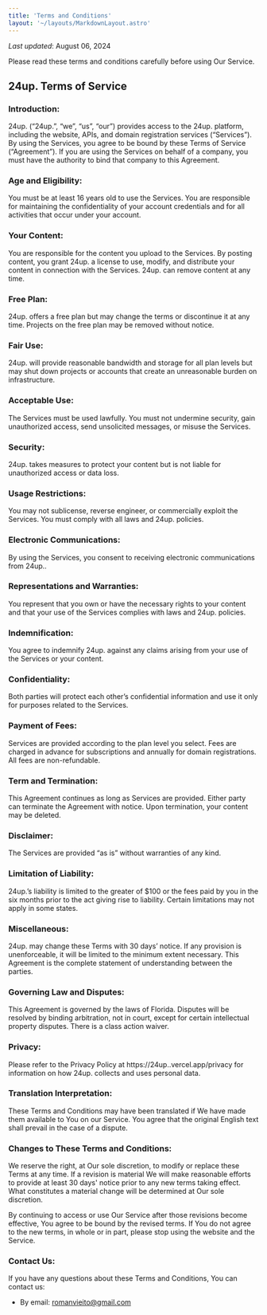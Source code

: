 ```yaml
---
title: 'Terms and Conditions'
layout: '~/layouts/MarkdownLayout.astro'
---
```


_Last updated_: August 06, 2024

Please read these terms and conditions carefully before using Our Service.

## 24up. Terms of Service

### Introduction:

24up. (“24up.”, “we”, “us”, “our”) provides access to the 24up. platform, including the website, APIs, and domain registration services (“Services”). By using the Services, you agree to be bound by these Terms of Service (“Agreement”). If you are using the Services on behalf of a company, you must have the authority to bind that company to this Agreement.

### Age and Eligibility:
You must be at least 16 years old to use the Services. You are responsible for maintaining the confidentiality of your account credentials and for all activities that occur under your account.

### Your Content:
You are responsible for the content you upload to the Services. By posting content, you grant 24up. a license to use, modify, and distribute your content in connection with the Services. 24up. can remove content at any time.

### Free Plan:
24up. offers a free plan but may change the terms or discontinue it at any time. Projects on the free plan may be removed without notice.

### Fair Use:
24up. will provide reasonable bandwidth and storage for all plan levels but may shut down projects or accounts that create an unreasonable burden on infrastructure.

### Acceptable Use:
The Services must be used lawfully. You must not undermine security, gain unauthorized access, send unsolicited messages, or misuse the Services.

### Security:
24up. takes measures to protect your content but is not liable for unauthorized access or data loss.

### Usage Restrictions:
You may not sublicense, reverse engineer, or commercially exploit the Services. You must comply with all laws and 24up. policies.

### Electronic Communications:
By using the Services, you consent to receiving electronic communications from 24up..

### Representations and Warranties:
You represent that you own or have the necessary rights to your content and that your use of the Services complies with laws and 24up. policies.

### Indemnification:
You agree to indemnify 24up. against any claims arising from your use of the Services or your content.

### Confidentiality:
Both parties will protect each other’s confidential information and use it only for purposes related to the Services.

### Payment of Fees:
Services are provided according to the plan level you select. Fees are charged in advance for subscriptions and annually for domain registrations. All fees are non-refundable.

### Term and Termination:
This Agreement continues as long as Services are provided. Either party can terminate the Agreement with notice. Upon termination, your content may be deleted.

### Disclaimer:
The Services are provided “as is” without warranties of any kind.

### Limitation of Liability:
24up.’s liability is limited to the greater of $100 or the fees paid by you in the six months prior to the act giving rise to liability. Certain limitations may not apply in some states.

### Miscellaneous:
24up. may change these Terms with 30 days’ notice. If any provision is unenforceable, it will be limited to the minimum extent necessary. This Agreement is the complete statement of understanding between the parties.

### Governing Law and Disputes:
This Agreement is governed by the laws of Florida. Disputes will be resolved by binding arbitration, not in court, except for certain intellectual property disputes. There is a class action waiver.

### Privacy:
Please refer to the Privacy Policy at https://24up..vercel.app/privacy for information on how 24up. collects and uses personal data.

### Translation Interpretation:
These Terms and Conditions may have been translated if We have made them available to You on our Service. You agree that the original English text shall prevail in the case of a dispute.

### Changes to These Terms and Conditions:
We reserve the right, at Our sole discretion, to modify or replace these Terms at any time. If a revision is material We will make reasonable efforts to provide at least 30 days' notice prior to any new terms taking effect. What constitutes a material change will be determined at Our sole discretion.

By continuing to access or use Our Service after those revisions become effective, You agree to be bound by the revised terms. If You do not agree to the new terms, in whole or in part, please stop using the website and the Service.

### Contact Us:
If you have any questions about these Terms and Conditions, You can contact us:
- By email: romanvieito@gmail.com
